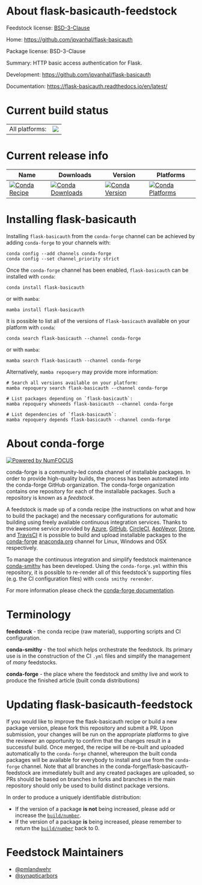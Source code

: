 About flask-basicauth-feedstock
===============================

Feedstock license: [BSD-3-Clause](https://github.com/conda-forge/flask-basicauth-feedstock/blob/main/LICENSE.txt)

Home: https://github.com/jpvanhal/flask-basicauth

Package license: BSD-3-Clause

Summary: HTTP basic access authentication for Flask.

Development: https://github.com/jpvanhal/flask-basicauth

Documentation: https://flask-basicauth.readthedocs.io/en/latest/

Current build status
====================


<table><tr><td>All platforms:</td>
    <td>
      <a href="https://dev.azure.com/conda-forge/feedstock-builds/_build/latest?definitionId=2945&branchName=main">
        <img src="https://dev.azure.com/conda-forge/feedstock-builds/_apis/build/status/flask-basicauth-feedstock?branchName=main">
      </a>
    </td>
  </tr>
</table>

Current release info
====================

| Name | Downloads | Version | Platforms |
| --- | --- | --- | --- |
| [![Conda Recipe](https://img.shields.io/badge/recipe-flask--basicauth-green.svg)](https://anaconda.org/conda-forge/flask-basicauth) | [![Conda Downloads](https://img.shields.io/conda/dn/conda-forge/flask-basicauth.svg)](https://anaconda.org/conda-forge/flask-basicauth) | [![Conda Version](https://img.shields.io/conda/vn/conda-forge/flask-basicauth.svg)](https://anaconda.org/conda-forge/flask-basicauth) | [![Conda Platforms](https://img.shields.io/conda/pn/conda-forge/flask-basicauth.svg)](https://anaconda.org/conda-forge/flask-basicauth) |

Installing flask-basicauth
==========================

Installing `flask-basicauth` from the `conda-forge` channel can be achieved by adding `conda-forge` to your channels with:

```
conda config --add channels conda-forge
conda config --set channel_priority strict
```

Once the `conda-forge` channel has been enabled, `flask-basicauth` can be installed with `conda`:

```
conda install flask-basicauth
```

or with `mamba`:

```
mamba install flask-basicauth
```

It is possible to list all of the versions of `flask-basicauth` available on your platform with `conda`:

```
conda search flask-basicauth --channel conda-forge
```

or with `mamba`:

```
mamba search flask-basicauth --channel conda-forge
```

Alternatively, `mamba repoquery` may provide more information:

```
# Search all versions available on your platform:
mamba repoquery search flask-basicauth --channel conda-forge

# List packages depending on `flask-basicauth`:
mamba repoquery whoneeds flask-basicauth --channel conda-forge

# List dependencies of `flask-basicauth`:
mamba repoquery depends flask-basicauth --channel conda-forge
```


About conda-forge
=================

[![Powered by
NumFOCUS](https://img.shields.io/badge/powered%20by-NumFOCUS-orange.svg?style=flat&colorA=E1523D&colorB=007D8A)](https://numfocus.org)

conda-forge is a community-led conda channel of installable packages.
In order to provide high-quality builds, the process has been automated into the
conda-forge GitHub organization. The conda-forge organization contains one repository
for each of the installable packages. Such a repository is known as a *feedstock*.

A feedstock is made up of a conda recipe (the instructions on what and how to build
the package) and the necessary configurations for automatic building using freely
available continuous integration services. Thanks to the awesome service provided by
[Azure](https://azure.microsoft.com/en-us/services/devops/), [GitHub](https://github.com/),
[CircleCI](https://circleci.com/), [AppVeyor](https://www.appveyor.com/),
[Drone](https://cloud.drone.io/welcome), and [TravisCI](https://travis-ci.com/)
it is possible to build and upload installable packages to the
[conda-forge](https://anaconda.org/conda-forge) [anaconda.org](https://anaconda.org/)
channel for Linux, Windows and OSX respectively.

To manage the continuous integration and simplify feedstock maintenance
[conda-smithy](https://github.com/conda-forge/conda-smithy) has been developed.
Using the ``conda-forge.yml`` within this repository, it is possible to re-render all of
this feedstock's supporting files (e.g. the CI configuration files) with ``conda smithy rerender``.

For more information please check the [conda-forge documentation](https://conda-forge.org/docs/).

Terminology
===========

**feedstock** - the conda recipe (raw material), supporting scripts and CI configuration.

**conda-smithy** - the tool which helps orchestrate the feedstock.
                   Its primary use is in the construction of the CI ``.yml`` files
                   and simplify the management of *many* feedstocks.

**conda-forge** - the place where the feedstock and smithy live and work to
                  produce the finished article (built conda distributions)


Updating flask-basicauth-feedstock
==================================

If you would like to improve the flask-basicauth recipe or build a new
package version, please fork this repository and submit a PR. Upon submission,
your changes will be run on the appropriate platforms to give the reviewer an
opportunity to confirm that the changes result in a successful build. Once
merged, the recipe will be re-built and uploaded automatically to the
`conda-forge` channel, whereupon the built conda packages will be available for
everybody to install and use from the `conda-forge` channel.
Note that all branches in the conda-forge/flask-basicauth-feedstock are
immediately built and any created packages are uploaded, so PRs should be based
on branches in forks and branches in the main repository should only be used to
build distinct package versions.

In order to produce a uniquely identifiable distribution:
 * If the version of a package **is not** being increased, please add or increase
   the [``build/number``](https://docs.conda.io/projects/conda-build/en/latest/resources/define-metadata.html#build-number-and-string).
 * If the version of a package **is** being increased, please remember to return
   the [``build/number``](https://docs.conda.io/projects/conda-build/en/latest/resources/define-metadata.html#build-number-and-string)
   back to 0.

Feedstock Maintainers
=====================

* [@pmlandwehr](https://github.com/pmlandwehr/)
* [@synapticarbors](https://github.com/synapticarbors/)

